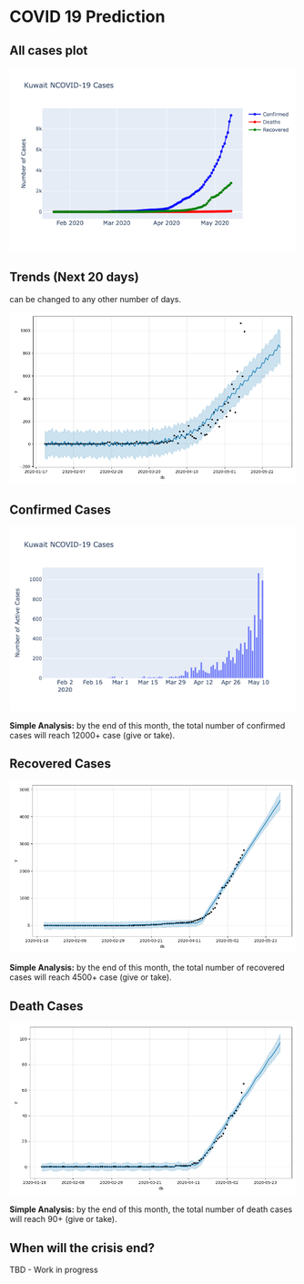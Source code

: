 # COVID 19 Prediction

## All cases plot

![all cases plot figure](Figures/Ncovid%2019%20cases%20plot.png)

## Trends (Next **20 days**)

can be changed to any other number of days.

![model figure](Figures/predictivemodelkuwait.png)

## Confirmed Cases

![Confirmed cases per day figure](/Figures/casesperdaykuwaitplot.png)

**Simple Analysis:** by the end of this month, the total number of confirmed cases will reach 12000+ case (give or take).

## Recovered Cases

![recovered cases model figure](/Figures/Recovered%20trend%20in%2020%20days.png)

**Simple Analysis:** by the end of this month, the total number of recovered cases will reach 4500+ case (give or take).

## Death Cases

![death cases model figure](/Figures/death%20prediction%20in%2020%20days.png)

**Simple Analysis:** by the end of this month, the total number of death cases will reach 90+ (give or take).

## When will the crisis end?

TBD - Work in progress
